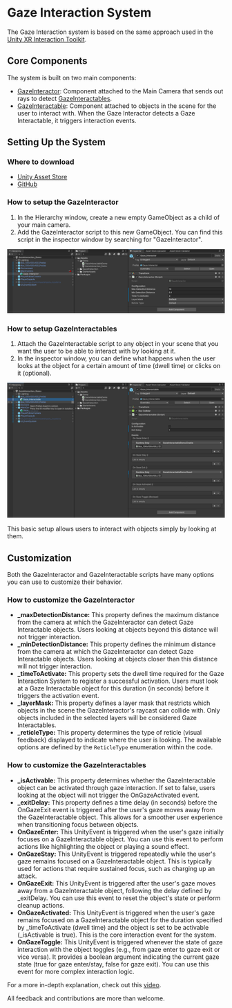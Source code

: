 # Gaze Interaction System

The Gaze Interaction system is based on the same approach used in the [Unity XR Interaction Toolkit](https://docs.unity3d.com/Packages/com.unity.xr.interaction.toolkit@2.0/manual/index.html).

## Core Components

The system is built on two main components:

- [GazeInteractor](./api/TS.GazeInteraction.GazeInteractor.html): Component attached to the Main Camera that sends out rays to detect [GazeInteractables](api/TS.GazeInteraction.GazeInteractable.html).
- [GazeInteractable](./api/TS.GazeInteraction.GazeInteractable.html): Component attached to objects in the scene for the user to interact with. When the Gaze Interactor detects a Gaze Interactable, it triggers interaction events.

## Setting Up the System

### Where to download

- [Unity Asset Store](https://assetstore.unity.com/packages/tools/camera/vr-gaze-interaction-system-241337)
- [GitHub](https://github.com/tomazsaraiva/unity-gaze-interaction/)

### How to setup the GazeInteractor

   1. In the Hierarchy window, create a new empty GameObject as a child of your main camera.
   2. Add the GazeInteractor script to this new GameObject. You can find this script in the inspector window by searching for "GazeInteractor".

![unity_gaze_interactor.png](images/unity_gaze_interactor.png)

### How to setup GazeInteractables

   1. Attach the GazeInteractable script to any object in your scene that you want the user to be able to interact with by looking at it.
   2. In the inspector window, you can define what happens when the user looks at the object for a certain amount of time (dwell time) or clicks on it (optional).

![unity_gaze_interactable.png](images/unity_gaze_interactable.png)

This basic setup allows users to interact with objects simply by looking at them.

## Customization

Both the GazeInteractor and GazeInteractable scripts have many options you can use to customize their behavior.

### How to customize the GazeInteractor

- **_maxDetectionDistance:** This property defines the maximum distance from the camera at which the GazeInteractor can detect Gaze Interactable objects. Users looking at objects beyond this distance will not trigger interaction.
- **_minDetectionDistance:** This property defines the minimum distance from the camera at which the GazeInteractor can detect Gaze Interactable objects. Users looking at objects closer than this distance will not trigger interaction.
- **_timeToActivate:** This property sets the dwell time required for the Gaze Interaction System to register a successful activation. Users must look at a Gaze Interactable object for this duration (in seconds) before it triggers the activation event.
- **_layerMask:** This property defines a layer mask that restricts which objects in the scene the GazeInteractor's raycast can collide with. Only objects included in the selected layers will be considered Gaze Interactables.  
- **_reticleType:** This property determines the type of reticle (visual feedback) displayed to indicate where the user is looking. The available options are defined by the `ReticleType` enumeration within the code.

### How to customize the GazeInteractables

- **_isActivable:** This property determines whether the GazeInteractable object can be activated through gaze interaction. If set to false, users looking at the object will not trigger the OnGazeActivated event.
- **_exitDelay:** This property defines a time delay (in seconds) before the OnGazeExit event is triggered after the user's gaze moves away from the GazeInteractable object. This allows for a smoother user experience when transitioning focus between objects.
- **OnGazeEnter:** This UnityEvent is triggered when the user's gaze initially focuses on a GazeInteractable object. You can use this event to perform actions like highlighting the object or playing a sound effect.
- **OnGazeStay:** This UnityEvent is triggered repeatedly while the user's gaze remains focused on a GazeInteractable object. This is typically used for actions that require sustained focus, such as charging up an attack.
- **OnGazeExit:** This UnityEvent is triggered after the user's gaze moves away from a GazeInteractable object, following the delay defined by _exitDelay. You can use this event to reset the object's state or perform cleanup actions.
- **OnGazeActivated:** This UnityEvent is triggered when the user's gaze remains focused on a GazeInteractable object for the duration specified by _timeToActivate (dwell time) and the object is set to be activable (_isActivable is true). This is the core interaction event for the system.
- **OnGazeToggle:** This UnityEvent is triggered whenever the state of gaze interaction with the object toggles (e.g., from gaze enter to gaze exit or vice versa). It provides a boolean argument indicating the current gaze state (true for gaze enter/stay, false for gaze exit). You can use this event for more complex interaction logic.

For a more in-depth explanation, check out this [video](https://www.youtube.com/watch?v=8p4erfeWatA&list=PLBBRLwJVhEhNeLRaBjJh7O8cvGHFKOpGW&index=1).

All feedback and contributions are more than welcome.
